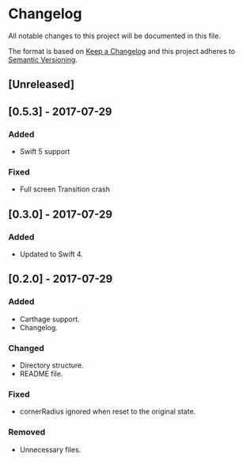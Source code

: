 # Changelog
All notable changes to this project will be documented in this file.

The format is based on [Keep a Changelog](http://keepachangelog.com/en/1.0.0/)
and this project adheres to [Semantic Versioning](http://semver.org/spec/v2.0.0.html).

## [Unreleased]
 
## [0.5.3] - 2017-07-29
### Added
- Swift 5 support

### Fixed
- Full screen Transition crash

## [0.3.0] - 2017-07-29
### Added
- Updated to Swift 4.

## [0.2.0] - 2017-07-29
### Added
- Carthage support.
- Changelog.

### Changed
- Directory structure.
- README file.

### Fixed
- cornerRadius ignored when reset to the original state.

### Removed
- Unnecessary files.

